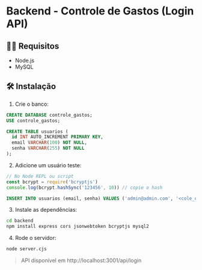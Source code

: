 # Backend - Controle de Gastos (Login API)

## 🧑‍💻 Requisitos

- Node.js
- MySQL

## 🛠️ Instalação

1. Crie o banco:

```sql
CREATE DATABASE controle_gastos;
USE controle_gastos;

CREATE TABLE usuarios (
  id INT AUTO_INCREMENT PRIMARY KEY,
  email VARCHAR(100) NOT NULL,
  senha VARCHAR(255) NOT NULL
);
```

2. Adicione um usuário teste:

```js
// No Node REPL ou script
const bcrypt = require('bcryptjs')
console.log(bcrypt.hashSync('123456', 10)) // copie o hash
```

```sql
INSERT INTO usuarios (email, senha) VALUES ('admin@admin.com', '<cole_o_hash_aqui>');
```

3. Instale as dependências:

```bash
cd backend
npm install express cors jsonwebtoken bcryptjs mysql2
```

4. Rode o servidor:

```bash
node server.cjs
```

> API disponível em http://localhost:3001/api/login
